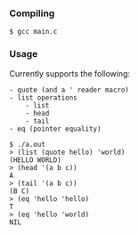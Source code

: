 ### Compiling

```
$ gcc main.c
```

### Usage

Currently supports the following:

```
- quote (and a ' reader macro)
- list operations
    - list
    - head
    - tail
- eq (pointer equality)
```

```
$ ./a.out
> (list (quote hello) 'world)
(HELLO WORLD)
> (head '(a b c))
A
> (tail '(a b c))
(B C)
> (eq 'hello 'hello)
T
> (eq 'hello 'world)
NIL
```
